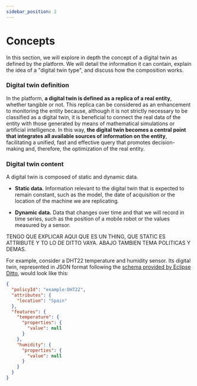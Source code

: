 ```yaml
---
sidebar_position: 2
---
```


# Concepts

In this section, we will explore in depth the concept of a digital twin as defined by the platform. We will detail the information it can contain, explain the idea of a "digital twin type", and discuss how the composition works.

### Digital twin definition

In the platform, **a digital twin is defined as a replica of a real entity**, whether tangible or not. This replica can be considered as an enhancement to monitoring the entity because, although it is not strictly necessary to be classified as a digital twin, it is beneficial to connect the real data of the entity with those generated by means of mathematical simulations or artificial intelligence. In this way, **the digital twin becomes a central point that integrates all available sources of information on the entity**, facilitating a unified, fast and effective query that promotes decision-making and, therefore, the optimization of the real entity.

### Digital twin content

A digital twin is composed of static and dynamic data. 

+ **Static data.** Information relevant to the digital twin that is expected to remain constant, such as the model, the date of acquisition or the location of the machine we are replicating. 

+ **Dynamic data.** Data that changes over time and that we will record in time series, such as the position of a mobile robot or the values measured by a sensor.

TENGO QUE EXPLICAR AQUI QUE ES UN THING, QUE STATIC ES ATTRIBUTE Y TO LO DE DITTO VAYA. ABAJO TAMBIEN TEMA POLITICAS Y DEMAS.

For example, consider a DHT22 temperature and humidity sensor. Its digital twin, represented in JSON format following the [schema provided by Eclipse Ditto](https://eclipse.dev/ditto/basic-thing.html), would look like this:

```json
{
  "policyId": "example:DHT22",
  "attributes": {
    "location": "Spain"
  },
  "features": {
    "temperature": {
      "properties": {
        "value": null
      }
    },
    "humidity": {
      "properties": {
        "value": null
      }
    }
  }
}
```